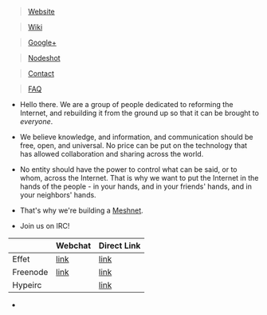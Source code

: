 > [Website](https://maryland.projectmeshnet.org/)

> [Wiki](https://wiki.projectmeshnet.org/Maryland_Mesh)

> [Google+](https://plus.google.com/communities/100874292106037502249)

> [Nodeshot](http://maryland.ninux.org/)

> [Contact](https://maryland.projectmeshnet.org/contact.php)

> [FAQ](https://maryland.projectmeshnet.org/faq.php)

* Hello there. We are a group of people dedicated to reforming the Internet, and rebuilding it from the ground up so that it can be brought to *everyone*.

* We believe knowledge, and information, and communication should be free, open, and universal. No price can be put on the technology that has allowed collaboration and sharing across the world.

* No entity should have the power to control what can be said, or to whom, across the Internet. That is why we want to put the Internet in the hands of the people - in your hands, and in your friends' hands, and in your neighbors' hands.

* That's why we're building a [Meshnet](https://maryland.projectmeshnet.org/faq.php#meshnet).

* Join us on IRC!

|          | Webchat | Direct Link |
| -------- | ------- | ----------- |
| Effet    | [link](http://chat.efnet.org:9090/?channels=%23marylandmesh&Login=Login)    | [link](irc://irc.efnet.org/marylandmesh)        |
| Freenode | [link](https://webchat.freenode.net/?channels=%23marylandmesh&Login=Login)    | [link](irc://irc.freenode.net/marylandmesh)        |
| Hypeirc  |         | [link](http://hypeirc.net/)        |

*  
